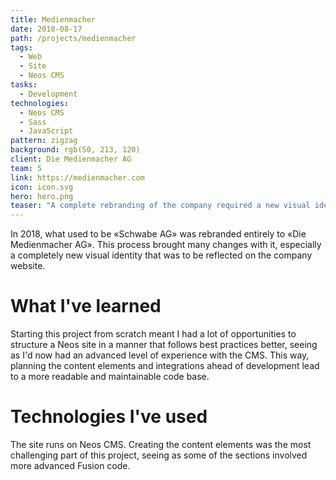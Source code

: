 ```yaml
---
title: Medienmacher
date: 2018-08-17
path: /projects/medienmacher
tags:
  - Web
  - Site
  - Neos CMS
tasks:
  - Development
technologies:
  - Neos CMS
  - Sass
  - JavaScript
pattern: zigzag
background: rgb(50, 213, 120)
client: Die Medienmacher AG
team: 5
link: https://medienmacher.com
icon: icon.svg
hero: hero.png
teaser: "A complete rebranding of the company required a new visual identity along with a new corporate website. The new site shows the company on a more human level and focuses on select key showcases."
---
```


In 2018, what used to be «Schwabe AG» was rebranded entirely to «Die Medienmacher AG». This process brought many changes with it, especially a completely new visual identity that was to be reflected on the company website.

# What I've learned

Starting this project from scratch meant I had a lot of opportunities to structure a Neos site in a manner that follows best practices better, seeing as I'd now had an advanced level of experience with the CMS. This way, planning the content elements and integrations ahead of development lead to a more readable and maintainable code base.

# Technologies I've used

The site runs on Neos CMS. Creating the content elements was the most challenging part of this project, seeing as some of the sections involved more advanced Fusion code.
